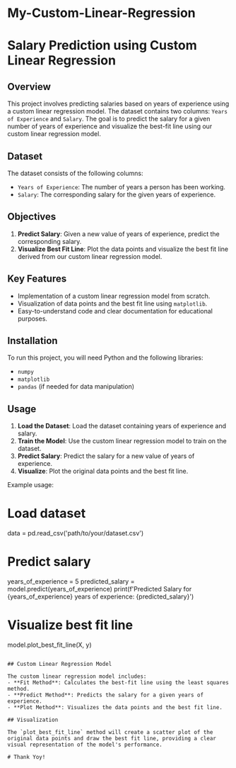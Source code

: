 # My-Custom-Linear-Regression


# Salary Prediction using Custom Linear Regression

## Overview

This project involves predicting salaries based on years of experience using a custom linear regression model. The dataset contains two columns: `Years of Experience` and `Salary`. The goal is to predict the salary for a given number of years of experience and visualize the best-fit line using our custom linear regression model.

## Dataset

The dataset consists of the following columns:
- `Years of Experience`: The number of years a person has been working.
- `Salary`: The corresponding salary for the given years of experience.

## Objectives

1. **Predict Salary**: Given a new value of years of experience, predict the corresponding salary.
2. **Visualize Best Fit Line**: Plot the data points and visualize the best fit line derived from our custom linear regression model.

## Key Features

- Implementation of a custom linear regression model from scratch.
- Visualization of data points and the best fit line using `matplotlib`.
- Easy-to-understand code and clear documentation for educational purposes.

## Installation

To run this project, you will need Python and the following libraries:
- `numpy`
- `matplotlib`
- `pandas` (if needed for data manipulation)


## Usage

1. **Load the Dataset**: Load the dataset containing years of experience and salary.
2. **Train the Model**: Use the custom linear regression model to train on the dataset.
3. **Predict Salary**: Predict the salary for a new value of years of experience.
4. **Visualize**: Plot the original data points and the best fit line.

Example usage:
# Load dataset
data = pd.read_csv('path/to/your/dataset.csv')

# Predict salary
years_of_experience = 5
predicted_salary = model.predict(years_of_experience)
print(f'Predicted Salary for {years_of_experience} years of experience: {predicted_salary}')

# Visualize best fit line
model.plot_best_fit_line(X, y)
```

## Custom Linear Regression Model

The custom linear regression model includes:
- **Fit Method**: Calculates the best-fit line using the least squares method.
- **Predict Method**: Predicts the salary for a given years of experience.
- **Plot Method**: Visualizes the data points and the best fit line.

## Visualization

The `plot_best_fit_line` method will create a scatter plot of the original data points and draw the best fit line, providing a clear visual representation of the model's performance.

# Thank Yoy!
